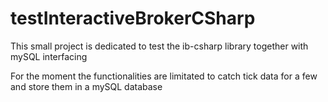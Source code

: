 # testInteractiveBrokerCSharp
This small project is dedicated to test the ib-csharp library together with mySQL interfacing

For the moment the functionalities are limitated to catch tick data for a few and store them in a mySQL database
